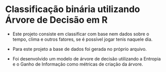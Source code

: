 #  Classificação binária utilizando Árvore de Decisão em R

* Este projeto consiste em classificar com base nem dados sobre o tempo, clima e outros fatores, se é possível jogar tenis naquele dia.

* Para este projeto a base de dados foi gerada no próprio arquivo.

* Foi desenvolvido um modelo de árvore de decisão utilizando a Entropia e o Ganho de Informação como métricas de criação da árvore. 
